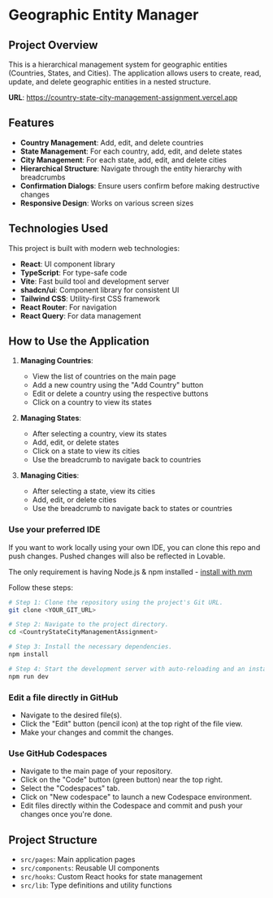 
# Geographic Entity Manager

## Project Overview

This is a hierarchical management system for geographic entities (Countries, States, and Cities). The application allows users to create, read, update, and delete geographic entities in a nested structure.

**URL**: https://country-state-city-management-assignment.vercel.app

## Features

- **Country Management**: Add, edit, and delete countries
- **State Management**: For each country, add, edit, and delete states
- **City Management**: For each state, add, edit, and delete cities
- **Hierarchical Structure**: Navigate through the entity hierarchy with breadcrumbs
- **Confirmation Dialogs**: Ensure users confirm before making destructive changes
- **Responsive Design**: Works on various screen sizes

## Technologies Used

This project is built with modern web technologies:

- **React**: UI component library
- **TypeScript**: For type-safe code
- **Vite**: Fast build tool and development server
- **shadcn/ui**: Component library for consistent UI
- **Tailwind CSS**: Utility-first CSS framework
- **React Router**: For navigation
- **React Query**: For data management

## How to Use the Application

1. **Managing Countries**:
   - View the list of countries on the main page
   - Add a new country using the "Add Country" button
   - Edit or delete a country using the respective buttons
   - Click on a country to view its states

2. **Managing States**:
   - After selecting a country, view its states
   - Add, edit, or delete states
   - Click on a state to view its cities
   - Use the breadcrumb to navigate back to countries

3. **Managing Cities**:
   - After selecting a state, view its cities
   - Add, edit, or delete cities
   - Use the breadcrumb to navigate back to states or countries

### Use your preferred IDE

If you want to work locally using your own IDE, you can clone this repo and push changes. Pushed changes will also be reflected in Lovable.

The only requirement is having Node.js & npm installed - [install with nvm](https://github.com/nvm-sh/nvm#installing-and-updating)

Follow these steps:

```sh
# Step 1: Clone the repository using the project's Git URL.
git clone <YOUR_GIT_URL>

# Step 2: Navigate to the project directory.
cd <CountryStateCityManagementAssignment>

# Step 3: Install the necessary dependencies.
npm install

# Step 4: Start the development server with auto-reloading and an instant preview.
npm run dev
```

### Edit a file directly in GitHub

- Navigate to the desired file(s).
- Click the "Edit" button (pencil icon) at the top right of the file view.
- Make your changes and commit the changes.

### Use GitHub Codespaces

- Navigate to the main page of your repository.
- Click on the "Code" button (green button) near the top right.
- Select the "Codespaces" tab.
- Click on "New codespace" to launch a new Codespace environment.
- Edit files directly within the Codespace and commit and push your changes once you're done.

## Project Structure

- `src/pages`: Main application pages
- `src/components`: Reusable UI components
- `src/hooks`: Custom React hooks for state management
- `src/lib`: Type definitions and utility functions
